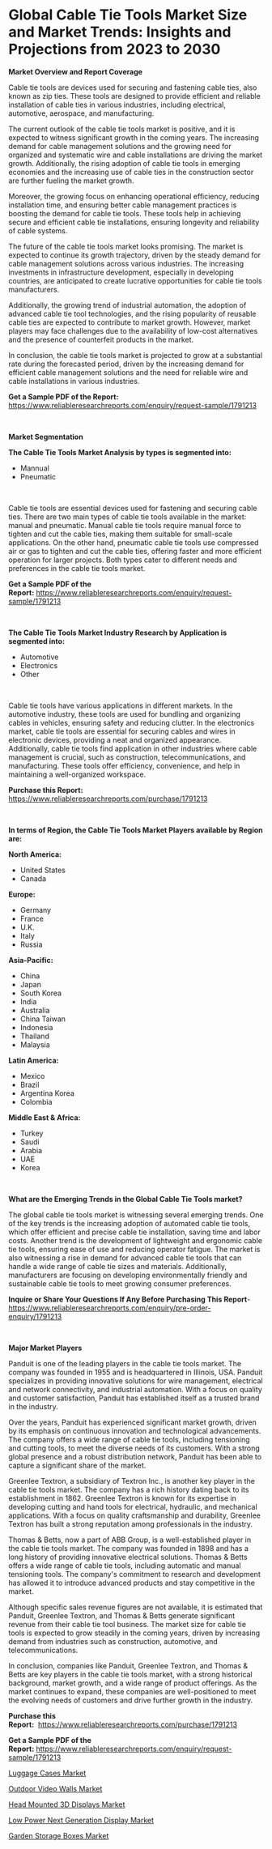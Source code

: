 <p><h1>Global Cable Tie Tools Market Size and Market Trends: Insights and Projections from 2023 to 2030</h1></p><p><strong>Market Overview and Report Coverage</strong></p>
<p><p>Cable tie tools are devices used for securing and fastening cable ties, also known as zip ties. These tools are designed to provide efficient and reliable installation of cable ties in various industries, including electrical, automotive, aerospace, and manufacturing.</p><p>The current outlook of the cable tie tools market is positive, and it is expected to witness significant growth in the coming years. The increasing demand for cable management solutions and the growing need for organized and systematic wire and cable installations are driving the market growth. Additionally, the rising adoption of cable tie tools in emerging economies and the increasing use of cable ties in the construction sector are further fueling the market growth.</p><p>Moreover, the growing focus on enhancing operational efficiency, reducing installation time, and ensuring better cable management practices is boosting the demand for cable tie tools. These tools help in achieving secure and efficient cable tie installations, ensuring longevity and reliability of cable systems.</p><p>The future of the cable tie tools market looks promising. The market is expected to continue its growth trajectory, driven by the steady demand for cable management solutions across various industries. The increasing investments in infrastructure development, especially in developing countries, are anticipated to create lucrative opportunities for cable tie tools manufacturers.</p><p>Additionally, the growing trend of industrial automation, the adoption of advanced cable tie tool technologies, and the rising popularity of reusable cable ties are expected to contribute to market growth. However, market players may face challenges due to the availability of low-cost alternatives and the presence of counterfeit products in the market.</p><p>In conclusion, the cable tie tools market is projected to grow at a substantial rate during the forecasted period, driven by the increasing demand for efficient cable management solutions and the need for reliable wire and cable installations in various industries.</p></p>
<p><strong>Get a Sample PDF of the Report:</strong> <a href="https://www.reliableresearchreports.com/enquiry/request-sample/1791213">https://www.reliableresearchreports.com/enquiry/request-sample/1791213</a></p>
<p>&nbsp;</p>
<p><strong>Market Segmentation</strong></p>
<p><strong>The Cable Tie Tools Market Analysis by types is segmented into:</strong></p>
<p><ul><li>Mannual</li><li>Pneumatic</li></ul></p>
<p>&nbsp;</p>
<p><p>Cable tie tools are essential devices used for fastening and securing cable ties. There are two main types of cable tie tools available in the market: manual and pneumatic. Manual cable tie tools require manual force to tighten and cut the cable ties, making them suitable for small-scale applications. On the other hand, pneumatic cable tie tools use compressed air or gas to tighten and cut the cable ties, offering faster and more efficient operation for larger projects. Both types cater to different needs and preferences in the cable tie tools market.</p></p>
<p><strong>Get a Sample PDF of the Report:</strong>&nbsp;<a href="https://www.reliableresearchreports.com/enquiry/request-sample/1791213">https://www.reliableresearchreports.com/enquiry/request-sample/1791213</a></p>
<p>&nbsp;</p>
<p><strong>The Cable Tie Tools Market Industry Research by Application is segmented into:</strong></p>
<p><ul><li>Automotive</li><li>Electronics</li><li>Other</li></ul></p>
<p>&nbsp;</p>
<p><p>Cable tie tools have various applications in different markets. In the automotive industry, these tools are used for bundling and organizing cables in vehicles, ensuring safety and reducing clutter. In the electronics market, cable tie tools are essential for securing cables and wires in electronic devices, providing a neat and organized appearance. Additionally, cable tie tools find application in other industries where cable management is crucial, such as construction, telecommunications, and manufacturing. These tools offer efficiency, convenience, and help in maintaining a well-organized workspace.</p></p>
<p><strong>Purchase this Report:</strong>&nbsp; <a href="https://www.reliableresearchreports.com/purchase/1791213">https://www.reliableresearchreports.com/purchase/1791213</a></p>
<p>&nbsp;</p>
<p><strong>In terms of Region, the Cable Tie Tools Market Players available by Region are:</strong></p>
<p>
    <p> <strong> North America: </strong>
        <ul>
            <li>United States</li>
            <li>Canada</li>
        </ul>
        </p> 
    <p> <strong> Europe: </strong>
        <ul>
            <li>Germany</li>
            <li>France</li>
            <li>U.K.</li>
            <li>Italy</li>
            <li>Russia</li>
        </ul>
        </p> 
    <p> <strong> Asia-Pacific: </strong>
        <ul>
            <li>China</li>
            <li>Japan</li>
            <li>South Korea</li>
            <li>India</li>
            <li>Australia</li>
            <li>China Taiwan</li>
            <li>Indonesia</li>
            <li>Thailand</li>
            <li>Malaysia</li>
        </ul>
        </p> 
    <p> <strong> Latin America: </strong>
        <ul>
            <li>Mexico</li>
            <li>Brazil</li>
            <li>Argentina Korea</li>
            <li>Colombia</li>
        </ul>
        </p> 
    <p> <strong> Middle East & Africa: </strong>
        <ul>
            <li>Turkey</li>
            <li>Saudi</li>
            <li>Arabia</li>
            <li>UAE</li>
            <li>Korea</li>
        </ul>
    </p>
    </p>
<p>&nbsp;</p>
<p><strong>What are the Emerging Trends in the Global Cable Tie Tools market?</strong></p>
<p><p>The global cable tie tools market is witnessing several emerging trends. One of the key trends is the increasing adoption of automated cable tie tools, which offer efficient and precise cable tie installation, saving time and labor costs. Another trend is the development of lightweight and ergonomic cable tie tools, ensuring ease of use and reducing operator fatigue. The market is also witnessing a rise in demand for advanced cable tie tools that can handle a wide range of cable tie sizes and materials. Additionally, manufacturers are focusing on developing environmentally friendly and sustainable cable tie tools to meet growing consumer preferences.</p></p>
<p><strong>Inquire or Share Your Questions If Any Before Purchasing This Report</strong>- <a href="https://www.reliableresearchreports.com/enquiry/pre-order-enquiry/1791213">https://www.reliableresearchreports.com/enquiry/pre-order-enquiry/1791213</a></p>
<p>&nbsp;</p>
<p><strong>Major Market Players</strong></p>
<p><p>Panduit is one of the leading players in the cable tie tools market. The company was founded in 1955 and is headquartered in Illinois, USA. Panduit specializes in providing innovative solutions for wire management, electrical and network connectivity, and industrial automation. With a focus on quality and customer satisfaction, Panduit has established itself as a trusted brand in the industry.</p><p>Over the years, Panduit has experienced significant market growth, driven by its emphasis on continuous innovation and technological advancements. The company offers a wide range of cable tie tools, including tensioning and cutting tools, to meet the diverse needs of its customers. With a strong global presence and a robust distribution network, Panduit has been able to capture a significant share of the market.</p><p>Greenlee Textron, a subsidiary of Textron Inc., is another key player in the cable tie tools market. The company has a rich history dating back to its establishment in 1862. Greenlee Textron is known for its expertise in developing cutting and hand tools for electrical, hydraulic, and mechanical applications. With a focus on quality craftsmanship and durability, Greenlee Textron has built a strong reputation among professionals in the industry.</p><p>Thomas & Betts, now a part of ABB Group, is a well-established player in the cable tie tools market. The company was founded in 1898 and has a long history of providing innovative electrical solutions. Thomas & Betts offers a wide range of cable tie tools, including automatic and manual tensioning tools. The company's commitment to research and development has allowed it to introduce advanced products and stay competitive in the market.</p><p>Although specific sales revenue figures are not available, it is estimated that Panduit, Greenlee Textron, and Thomas & Betts generate significant revenue from their cable tie tool business. The market size for cable tie tools is expected to grow steadily in the coming years, driven by increasing demand from industries such as construction, automotive, and telecommunications.</p><p>In conclusion, companies like Panduit, Greenlee Textron, and Thomas & Betts are key players in the cable tie tools market, with a strong historical background, market growth, and a wide range of product offerings. As the market continues to expand, these companies are well-positioned to meet the evolving needs of customers and drive further growth in the industry.</p></p>
<p><strong>Purchase this Report:</strong>&nbsp;&nbsp;<a href="https://www.reliableresearchreports.com/purchase/1791213">https://www.reliableresearchreports.com/purchase/1791213</a></p>
<p></p>
<p><strong>Get a Sample PDF of the Report:</strong>&nbsp;<a href="https://www.reliableresearchreports.com/enquiry/request-sample/1791213">https://www.reliableresearchreports.com/enquiry/request-sample/1791213</a></p>
<p><p><a href="https://medium.com/@robbleannon/luggage-cases-market-exploring-market-share-market-trends-and-future-growth-6494bb7ce0f9">Luggage Cases Market</a></p><p><a href="https://medium.com/@russpollich/outdoor-video-walls-market-insight-market-trends-growth-forecasted-from-2023-to-2030-5139efbcf102">Outdoor Video Walls Market</a></p><p><a href="https://medium.com/@lilakautzer2023/head-mounted-3d-displays-market-insights-into-market-cagr-market-trends-and-growth-strategies-7657e424995b">Head Mounted 3D Displays Market</a></p><p><a href="https://medium.com/@adellalesch/low-power-next-generation-display-market-furnishes-information-on-market-share-market-trends-and-6051b0a1838a">Low Power Next Generation Display Market</a></p><p><a href="https://medium.com/@keenanmarks2023/garden-storage-boxes-market-report-reveals-the-latest-trends-and-growth-opportunities-of-this-346b00142da9">Garden Storage Boxes Market</a></p></p>